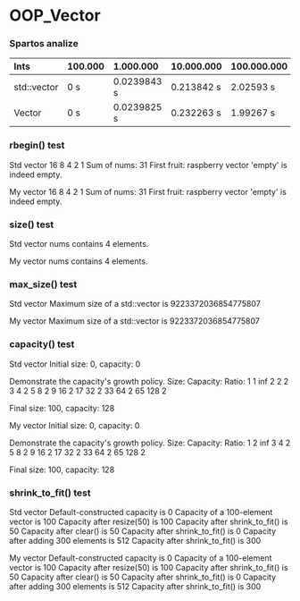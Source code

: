 # OOP_Vector

### Spartos analize
| Ints        | 100.000  | 1.000.000   | 10.000.000   | 100.000.000   |
| :---------- | :------- | :-------    | :---------   | :----------   | 
| std::vector | 0 s      | 0.0239843 s | 0.213842 s   | 2.02593 s     |
| Vector      | 0 s      | 0.0239825 s | 0.232263 s   | 1.99267 s     |

### rbegin() test
Std vector
16 8 4 2 1
Sum of nums: 31
First fruit: raspberry
vector 'empty' is indeed empty.

My vector
16 8 4 2 1 
Sum of nums: 31
First fruit: raspberry
vector 'empty' is indeed empty.

### size() test
Std vector
nums contains 4 elements.

My vector
nums contains 4 elements.
### max_size() test
Std vector
Maximum size of a std::vector is 9223372036854775807

My vector
Maximum size of a std::vector is 9223372036854775807
### capacity() test
Std vector
Initial size: 0, capacity: 0

Demonstrate the capacity's growth policy.
Size:  Capacity:  Ratio:
1      1          inf
2      2          2
3      4          2
5      8          2
9      16         2
17     32         2
33     64         2
65     128        2

Final size: 100, capacity: 128

My vector
Initial size: 0, capacity: 0

Demonstrate the capacity's growth policy.
Size:  Capacity:  Ratio:
1      2          inf
3      4          2
5      8          2
9      16         2
17     32         2
33     64         2
65     128        2

Final size: 100, capacity: 128
### shrink_to_fit() test
Std vector
Default-constructed capacity is 0
Capacity of a 100-element vector is 100
Capacity after resize(50) is 100
Capacity after shrink_to_fit() is 50
Capacity after clear() is 50
Capacity after shrink_to_fit() is 0
Capacity after adding 300 elements is 512
Capacity after shrink_to_fit() is 300

My vector
Default-constructed capacity is 0
Capacity of a 100-element vector is 100
Capacity after resize(50) is 100
Capacity after shrink_to_fit() is 50
Capacity after clear() is 50
Capacity after shrink_to_fit() is 0
Capacity after adding 300 elements is 512
Capacity after shrink_to_fit() is 300

